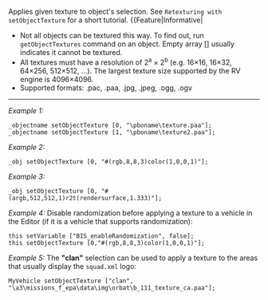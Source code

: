 Applies given texture to object's selection. See `Retexturing with setObjectTexture` for a short tutorial.
{{Feature|Informative|
* Not all objects can be textured this way. To find out, run `getObjectTextures` command on an object. Empty array <sqf inline>[]</sqf> usually indicates it cannot be textured.
* All textures must have a resolution of 2<sup>a</sup> &times; 2<sup>b</sup> (e.g. 16&times;16, 16&times;32, 64&times;256, 512&times;512, ...). The largest texture size supported by the RV engine is 4096&times;4096.
* Supported formats: .pac, .paa, .jpg, .jpeg, .ogg, .ogv


---
*Example 1:*
```sqf
_objectname setObjectTexture [0, "\pboname\texture.paa"];
_objectname setObjectTexture [1, "\pboname\texture2.paa"];
```

*Example 2:*
```sqf
_obj setObjectTexture [0, "#(rgb,8,8,3)color(1,0,0,1)"];
```

*Example 3:*
```sqf
_obj setObjectTexture [0, "#(argb,512,512,1)r2t(rendersurface,1.333)"];
```

*Example 4:*
Disable randomization before applying a texture to a vehicle in the Editor (if it is a vehicle that supports randomization):

```sqf
this setVariable ["BIS_enableRandomization", false];
this setObjectTexture [0,"#(rgb,8,8,3)color(1,0,0,1)"];
```

*Example 5:*
The **"clan"** selection can be used to apply a texture to the areas that usually display the `squad.xml` logo:

```sqf
MyVehicle setObjectTexture ["clan", "\a3\missions_f_epa\data\img\orbat\b_111_texture_ca.paa"];
```